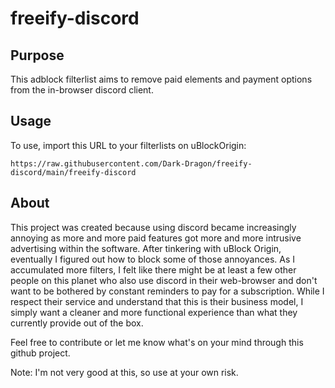 # freeify-discord
## Purpose
This adblock filterlist aims to remove paid elements and payment options from the in-browser discord client.

## Usage
To use, import this URL to your filterlists on uBlockOrigin:

```https://raw.githubusercontent.com/Dark-Dragon/freeify-discord/main/freeify-discord```

## About
This project was created because using discord became increasingly annoying as more and more paid features got more and more intrusive advertising within the software. After tinkering with uBlock Origin, eventually I figured out how to block some of those annoyances. As I accumulated more filters, I felt like there might be at least a few other people on this planet who also use discord in their web-browser and don't want to be bothered by constant reminders to pay for a subscription. While I respect their service and understand that this is their business model, I simply want a cleaner and more functional experience than what they currently provide out of the box.

Feel free to contribute or let me know what's on your mind through this github project.

Note: I'm not very good at this, so use at your own risk.
